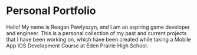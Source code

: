 # Personal Portfolio
Hello! My name is Reagan Pawlyszyn, and I am an aspiring game developer and engineer. This is a personal collection of my past and current projects that I have been working on, which have been created while taking a Mobile App IOS Development Course at Eden Prairie High School.
